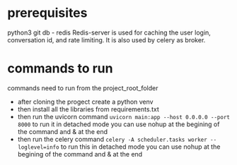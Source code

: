 # prerequisites
python3
git
db - redis
Redis-server is used for caching the user login, conversation id, and rate limiting. It is also used by celery as broker.

# commands to run
commands need to run from the project_root_folder
- after cloning the progect create a python venv
- then install all the libraries from requirements.txt
- then run the uvicorn command `uvicorn main:app --host 0.0.0.0 --port 8000`
to run it in detached mode you can use nohup at the begining of the command and & at the end
- then run the celery command `celery -A scheduler.tasks worker --loglevel=info`
to run this in detached mode you can use nohup at the begining of the command and & at the end
